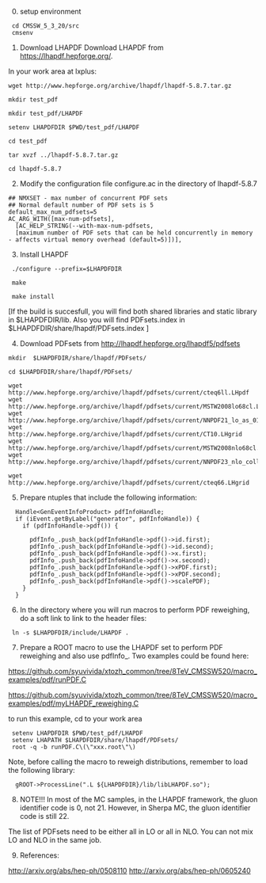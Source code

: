 0) setup environment

```
 cd CMSSW_5_3_20/src
 cmsenv
```

1) Download LHAPDF
   Download LHAPDF from https://lhapdf.hepforge.org/.

 In your work area at lxplus:

 ```  
 wget http://www.hepforge.org/archive/lhapdf/lhapdf-5.8.7.tar.gz
  
 mkdir test_pdf

 mkdir test_pdf/LHAPDF

 setenv LHAPDFDIR $PWD/test_pdf/LHAPDF

 cd test_pdf

 tar xvzf ../lhapdf-5.8.7.tar.gz

 cd lhapdf-5.8.7
``` 

2) Modify the configuration file configure.ac in the directory of lhapdf-5.8.7

```
## NMXSET - max number of concurrent PDF sets
## Normal default number of PDF sets is 5
default_max_num_pdfsets=5
AC_ARG_WITH([max-num-pdfsets],
  [AC_HELP_STRING(--with-max-num-pdfsets,
  [maximum number of PDF sets that can be held concurrently in memory - affects virtual memory overhead (default=5)])],
```

3) Install LHAPDF
```
 ./configure --prefix=$LHAPDFDIR

 make
 
 make install

```

 [If the build is succesfull, you will find both shared libraries and 
 static library in $LHAPDFDIR/lib.
 Also you will find PDFsets.index in $LHAPDFDIR/share/lhapdf/PDFsets.index
 ]
 
4) Download PDFsets from http://lhapdf.hepforge.org/lhapdf5/pdfsets

```
mkdir  $LHAPDFDIR/share/lhapdf/PDFsets/
 
cd $LHAPDFDIR/share/lhapdf/PDFsets/

wget http://www.hepforge.org/archive/lhapdf/pdfsets/current/cteq6ll.LHpdf
wget http://www.hepforge.org/archive/lhapdf/pdfsets/current/MSTW2008lo68cl.LHgrid
wget http://www.hepforge.org/archive/lhapdf/pdfsets/current/NNPDF21_lo_as_0119_100.LHgrid
wget http://www.hepforge.org/archive/lhapdf/pdfsets/current/CT10.LHgrid
wget http://www.hepforge.org/archive/lhapdf/pdfsets/current/MSTW2008nlo68cl.LHgrid
wget http://www.hepforge.org/archive/lhapdf/pdfsets/current/NNPDF23_nlo_collider_as_0118.LHgrid

wget http://www.hepforge.org/archive/lhapdf/pdfsets/current/cteq66.LHgrid

```

5) Prepare ntuples that include the following information:

```
  Handle<GenEventInfoProduct> pdfInfoHandle;
  if (iEvent.getByLabel("generator", pdfInfoHandle)) {
    if (pdfInfoHandle->pdf()) {

      pdfInfo_.push_back(pdfInfoHandle->pdf()->id.first);
      pdfInfo_.push_back(pdfInfoHandle->pdf()->id.second);
      pdfInfo_.push_back(pdfInfoHandle->pdf()->x.first);
      pdfInfo_.push_back(pdfInfoHandle->pdf()->x.second);
      pdfInfo_.push_back(pdfInfoHandle->pdf()->xPDF.first);
      pdfInfo_.push_back(pdfInfoHandle->pdf()->xPDF.second);
      pdfInfo_.push_back(pdfInfoHandle->pdf()->scalePDF);
    }
  }

```

6) In the directory where you will run macros to perform PDF 
 reweighing, do a soft link to link to the header files:
 
```
 ln -s $LHAPDFDIR/include/LHAPDF .
```


7) Prepare a ROOT macro to use the LHAPDF set to perform PDF reweighing 
 and also use pdfInfo_. Two examples could be found here:

https://github.com/syuvivida/xtozh_common/tree/8TeV_CMSSW520/macro_examples/pdf/runPDF.C

https://github.com/syuvivida/xtozh_common/tree/8TeV_CMSSW520/macro_examples/pdf/myLHAPDF_reweighing.C

 to run this example, cd to your work area
```
 setenv LHAPDFDIR $PWD/test_pdf/LHAPDF
 setenv LHAPATH $LHAPDFDIR/share/lhapdf/PDFsets/
 root -q -b runPDF.C\(\"xxx.root\"\)
```

Note, before calling the macro to reweigh distributions, remember to load 
 the following library:
```
  gROOT->ProcessLine(".L ${LHAPDFDIR}/lib/libLHAPDF.so");
```


8) NOTE!!!
 In most of the MC samples, in the LHAPDF framework, 
 the gluon identifier code is 0, not 21. However, in Sherpa MC, 
 the gluon identifier code is still 22.

 The list of PDFsets need to be either all in LO or all in NLO. 
 You can not mix LO and NLO in the same job.

9) References:
 
 http://arxiv.org/abs/hep-ph/0508110
 http://arxiv.org/abs/hep-ph/0605240
